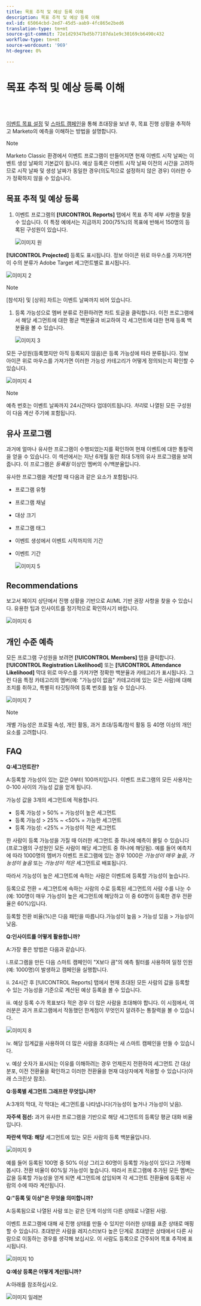 ```yaml
---
title: 목표 추적 및 예상 등록 이해
description: 목표 추적 및 예상 등록 이해
exl-id: 65064cbd-2ed7-45d5-aab9-4fc865e2bed6
translation-type: tm+mt
source-git-commit: 72e1d29347bd5b77107da1e9c30169cb6490c432
workflow-type: tm+mt
source-wordcount: '969'
ht-degree: 0%

---
```


# 목표 추적 및 예상 등록 이해

<br> 

[이벤트 목표 설정](/help/sky/setting-event-goals.md) 및 [스마트 캠페인](/help/sky/create-a-smart-campaign.md)을 통해 초대장을 보낸 후, 목표 진행 상황을 추적하고 Marketo의 예측을 이해하는 방법을 설명합니다.

>[!NOTE]
>
>Marketo Classic 환경에서 이벤트 프로그램이 만들어지면 현재 이벤트 시작 날짜는 이벤트 생성 날짜의 기본값이 됩니다. 예상 등록은 이벤트 시작 날짜 이전의 시간을 고려하므로 시작 날짜 및 생성 날짜가 동일한 경우(의도적으로 설정하지 않은 경우) 이러한 수가 정확하지 않을 수 있습니다.

## 목표 추적 및 예상 등록

1. 이벤트 프로그램의 **[!UICONTROL Reports]** 탭에서 목표 추적 세부 사항을 찾을 수 있습니다. 이 특정 예에서는 지금까지 200(75%)의 목표에 반해서 150명의 등록된 구성원이 있습니다.

   ![이미지 원](/help/sky/assets/predictive-audiences/understanding-goal-tracking-and-projected-registrations/understanding-goal-tracking-and-projected-registrations-1.png)

**[!UICONTROL Projected]** 등록도 표시됩니다. 정보 아이콘 위로 마우스를 가져가면 이 수의 분류가 Adobe Target 세그먼트별로 표시됩니다.

![이미지 2](/help/sky/assets/predictive-audiences/understanding-goal-tracking-and-projected-registrations/understanding-goal-tracking-and-projected-registrations-2.png)

>[!NOTE]
>
>[참석자] 및 [상위] 차트는 이벤트 날짜까지 비어 있습니다.

1. 등록 가능성으로 멤버 분류로 전환하려면 차트 토글을 클릭합니다. 이전 프로그램에서 해당 세그먼트에 대한 평균 백분율과 비교하여 각 세그먼트에 대한 현재 등록 백분율을 볼 수 있습니다.

   ![이미지 3](/help/sky/assets/predictive-audiences/understanding-goal-tracking-and-projected-registrations/understanding-goal-tracking-and-projected-registrations-3.png)

모든 구성원(등록했지만 아직 등록되지 않음)은 등록 가능성에 따라 분류됩니다. 정보 아이콘 위로 마우스를 가져가면 이러한 가능성 카테고리가 어떻게 정의되는지 확인할 수 있습니다.

![이미지 4](/help/sky/assets/predictive-audiences/understanding-goal-tracking-and-projected-registrations/understanding-goal-tracking-and-projected-registrations-4.png)

>[!NOTE]
>
>예측 번호는 이벤트 날짜까지 24시간마다 업데이트됩니다. _처리_&#x200B;로 나열된 모든 구성원이 다음 계산 주기에 포함됩니다.

## 유사 프로그램

과거에 얼마나 유사한 프로그램이 수행되었는지를 확인하여 현재 이벤트에 대한 통찰력을 얻을 수 있습니다. 이 섹션에서는 지난 6개월 동안 최대 5개의 유사 프로그램을 보여 줍니다. 이 프로그램은 _등록됨_ 이상인 멤버의 수/백분율입니다.

유사한 프로그램을 계산할 때 다음과 같은 요소가 포함됩니다.

* 프로그램 유형
* 프로그램 채널
* 대상 크기
* 프로그램 태그
* 이벤트 생성에서 이벤트 시작까지의 기간
* 이벤트 기간

   ![이미지 5](/help/sky/assets/predictive-audiences/understanding-goal-tracking-and-projected-registrations/understanding-goal-tracking-and-projected-registrations-5.png)

## Recommendations

보고서 페이지 상단에서 진행 상황을 기반으로 AI/ML 기반 권장 사항을 찾을 수 있습니다. 유용한 팁과 인사이트를 정기적으로 확인하시기 바랍니다.

![이미지 6](/help/sky/assets/predictive-audiences/understanding-goal-tracking-and-projected-registrations/understanding-goal-tracking-and-projected-registrations-6.png)

## 개인 수준 예측

모든 프로그램 구성원을 보려면 **[!UICONTROL Members]** 탭을 클릭합니다. **[!UICONTROL Registration Likelihood]** 또는 **[!UICONTROL Attendance Likelihood]** 막대 위로 마우스를 가져가면 정확한 백분율과 카테고리가 표시됩니다. 그런 다음 특정 카테고리의 멤버(예: &quot;가능성이 없음&quot; 카테고리에 있는 모든 사람)에 대해 조치를 취하고, 특별히 타깃팅하여 등록 번호를 높일 수 있습니다.

![이미지 7](/help/sky/assets/predictive-audiences/understanding-goal-tracking-and-projected-registrations/understanding-goal-tracking-and-projected-registrations-7.png)

>[!NOTE]
>
>개별 가능성은 프로필 속성, 개인 활동, 과거 초대/등록/참석 활동 등 40명 이상의 개인 요소를 고려합니다.

## FAQ

**Q:세그먼트란?**

A:등록할 가능성이 있는 값은 0부터 100까지입니다. 이벤트 프로그램의 모든 사용자는 0-100 사이의 가능성 값을 얻게 됩니다.

가능성 값을 3개의 세그먼트에 적용합니다.

* 등록 가능성 > 50% = 가능성이 높은 세그먼트
* 등록 가능성 > 25% ~ &lt;50% = 가능한 세그먼트
* 등록 가능성: &lt;25% = 가능성이 적은 세그먼트

한 사람이 등록 가능성을 가질 때 이러한 세그먼트 중 하나에 예측이 몰릴 수 있습니다(프로그램의 구성원인 모든 사람이 해당 세그먼트 중 하나에 해당됨). 예를 들어 예측치에 따라 1000명의 멤버가 이벤트 프로그램에 있는 경우 1000은 _가능성이 매우 높음_, _가능성이 높음_ 또는 _가능성이 적은_ 세그먼트로 배포됩니다.

따라서 가능성이 높은 세그먼트에 속하는 사람은 이벤트에 등록할 가능성이 높습니다.

등록으로 전환 = 세그먼트에 속하는 사람의 수로 등록된 세그먼트의 사람 수를 나눈 수(예: 100명이 매우 가능성이 높은 세그먼트에 해당하고 이 중 60명이 등록한 경우 전환율은 60%)입니다.

등록할 전환 비율(%)은 다음 패턴을 따릅니다.가능성이 높음 > 가능성 있음 > 가능성이 낮음.

**Q:인사이트를 어떻게 활용합니까?**

A:가장 좋은 방법은 다음과 같습니다.

i.프로그램을 만든 다음 스마트 캠페인이 &quot;X보다 큼&quot;의 예측 필터를 사용하여 일정 인원(예: 1000명)이 발생하고 캠페인을 실행합니다.

ii. 24시간 후 [!UICONTROL Reports] 탭에서 현재 초대된 모든 사람의 값을 등록할 수 있는 가능성을 기준으로 계산된 예상 등록을 볼 수 있습니다.

iii. 예상 등록 수가 목표보다 적은 경우 더 많은 사람을 초대해야 합니다. 이 시점에서, 여러분은 과거 프로그램에서 작동했던 한계점이 무엇인지 알려주는 통찰력을 볼 수 있습니다.

![이미지 8](/help/sky/assets/predictive-audiences/understanding-goal-tracking-and-projected-registrations/understanding-goal-tracking-and-projected-registrations-8.png)

iv. 해당 임계값을 사용하여 더 많은 사람을 초대하는 새 스마트 캠페인을 만들 수 있습니다.

v. 예상 숫자가 표시되는 이유를 이해하려는 경우 언제든지 전환하여 세그먼트 간 대상 분포, 이전 전환율을 확인하고 이러한 전환율을 현재 대상자에게 적용할 수 있습니다(아래 스크린샷 참조).

**Q:등록별 세그먼트 그래프란 무엇입니까?**

A:3개의 막대, 각 막대는 세그먼트를 나타냅니다(가능성이 높거나 가능성이 낮음).

**자주색 점선:** 과거 유사한 프로그램을 기반으로 해당 세그먼트의 등록당 평균 대화 비율입니다.

**파란색 막대: 해당** 세그먼트에 있는 모든 사람의 등록 백분율입니다.

![이미지 9](/help/sky/assets/predictive-audiences/understanding-goal-tracking-and-projected-registrations/understanding-goal-tracking-and-projected-registrations-9.png)

예를 들어 등록된 100명 중 50% 이상 그리고 60명이 등록할 가능성이 있다고 가정해 봅시다. 전환 비율이 60%일 가능성이 높습니다. 따라서 프로그램에 추가된 모든 멤버는 값을 등록할 가능성을 얻게 되면 세그먼트에 삽입되며 각 세그먼트 전환율에 등록된 사람의 수에 따라 계산됩니다.

**Q:&quot;등록 및 이상&quot;은 무엇을 의미합니까?**

A:등록됨으로 나열된 사람 또는 같은 단계 이상의 다른 상태로 나열된 사람.

이벤트 프로그램에 대해 새 진행 상태를 만들 수 있지만 이러한 상태를 표준 상태로 매핑할 수 있습니다. 초대받은 사람을 레지스터보다 높은 단계로 초대받은 상태에서 다른 사람으로 이동하는 경우를 생각해 보십시오. 이 사람도 등록으로 간주되어 목표 추적에 표시됩니다.

![이미지 10](/help/sky/assets/predictive-audiences/understanding-goal-tracking-and-projected-registrations/understanding-goal-tracking-and-projected-registrations-10.png)

**Q:예상 등록은 어떻게 계산됩니까?**

A:아래를 참조하십시오.

![이미지 일레븐](/help/sky/assets/predictive-audiences/understanding-goal-tracking-and-projected-registrations/understanding-goal-tracking-and-projected-registrations-11.png)
